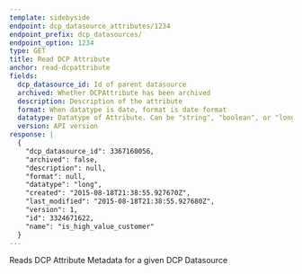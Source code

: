 ```yaml
---
template: sidebyside
endpoint: dcp_datasource_attributes/1234
endpoint_prefix: dcp_datasources/
endpoint_option: 1234
type: GET
title: Read DCP Attribute
anchor: read-dcpattribute
fields:
  dcp_datasource_id: Id of parent datasource
  archived: Whether DCPAttribute has been archived
  description: Description of the attribute
  format: When datatype is date, format is date format
  datatype: Datatype of Attribute. Can be "string", "boolean", or "long"
  version: API version
response: |
  {
    "dcp_datasource_id": 3367160056,
    "archived": false,
    "description": null,
    "format": null,
    "datatype": "long",
    "created": "2015-08-18T21:38:55.927670Z",
    "last_modified": "2015-08-18T21:38:55.927680Z",
    "version": 1,
    "id": 3324671622,
    "name": "is_high_value_customer"
  }
---
```

Reads DCP Attribute Metadata for a given DCP Datasource
